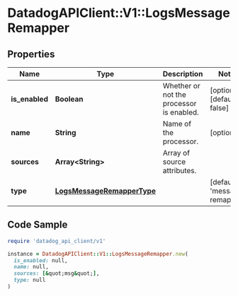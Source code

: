 # DatadogAPIClient::V1::LogsMessageRemapper

## Properties

| Name | Type | Description | Notes |
| ---- | ---- | ----------- | ----- |
| **is_enabled** | **Boolean** | Whether or not the processor is enabled. | [optional][default to false] |
| **name** | **String** | Name of the processor. | [optional] |
| **sources** | **Array&lt;String&gt;** | Array of source attributes. |  |
| **type** | [**LogsMessageRemapperType**](LogsMessageRemapperType.md) |  | [default to &#39;message-remapper&#39;] |

## Code Sample

```ruby
require 'datadog_api_client/v1'

instance = DatadogAPIClient::V1::LogsMessageRemapper.new(
  is_enabled: null,
  name: null,
  sources: [&quot;msg&quot;],
  type: null
)
```

